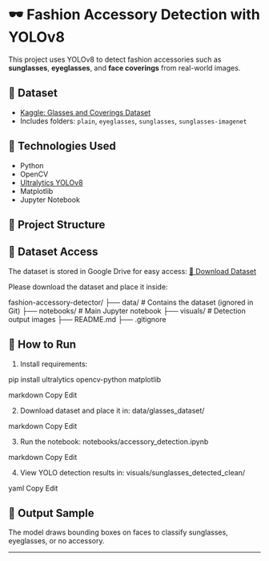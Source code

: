 # 🕶️ Fashion Accessory Detection with YOLOv8

This project uses YOLOv8 to detect fashion accessories such as **sunglasses**, **eyeglasses**, and **face coverings** from real-world images.

## 📁 Dataset

- [Kaggle: Glasses and Coverings Dataset](https://www.kaggle.com/datasets/huafengzheng/glasses-and-coverings)
- Includes folders: `plain`, `eyeglasses`, `sunglasses`, `sunglasses-imagenet`

## 🔧 Technologies Used

- Python
- OpenCV
- [Ultralytics YOLOv8](https://github.com/ultralytics/ultralytics)
- Matplotlib
- Jupyter Notebook

## 📂 Project Structure
## 📂 Dataset Access
The dataset is stored in Google Drive for easy access:
[🔗 Download Dataset](your_google_drive_shareable_link_here)

Please download the dataset and place it inside:




fashion-accessory-detector/
├── data/ # Contains the dataset (ignored in Git)
├── notebooks/ # Main Jupyter notebook
├── visuals/ # Detection output images
├── README.md
├── .gitignore




## 🚀 How to Run

1. Install requirements:

pip install ultralytics opencv-python matplotlib

markdown
Copy
Edit

2. Download dataset and place it in:
data/glasses_dataset/

markdown
Copy
Edit

3. Run the notebook:
notebooks/accessory_detection.ipynb

markdown
Copy
Edit

4. View YOLO detection results in:
visuals/sunglasses_detected_clean/

yaml
Copy
Edit

## 📌 Output Sample

The model draws bounding boxes on faces to classify sunglasses, eyeglasses, or no accessory.

---




